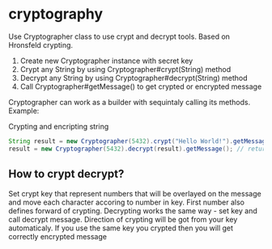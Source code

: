 # cryptography

Use Cryptographer class to use crypt and decrypt tools. Based on Hronsfeld crypting.

1. Create new Cryptographer instance with secret key
2. Crypt any String by using Cryptographer#crypt(String) method
3. Decrypt any String by using Cryptographer#decrypt(String) method
4. Call Cryptographer#getMessage() to get crypted or encrypted message

Cryptographer can work as a builder with sequintaly calling its methods.
Example:

Crypting and encripting string
``` java
String result = new Cryptographer(5432).crypt("Hello World!").getMessage(); // returns crypted message
result = new Cryptographer(5432).decrypt(result).getMessage(); // returns Hello World string encrypted by key 5432
```

## How to crypt decrypt?
Set crypt key that represent numbers that will be overlayed on the message and move each character accoring to number in key. First number also defines forward of crypting.
Decrypting works the same way - set key and call decrypt message. Direction of crypting will be got from your key automaticaly. If you use the same key you crypted then you will get correctly encrypted message
